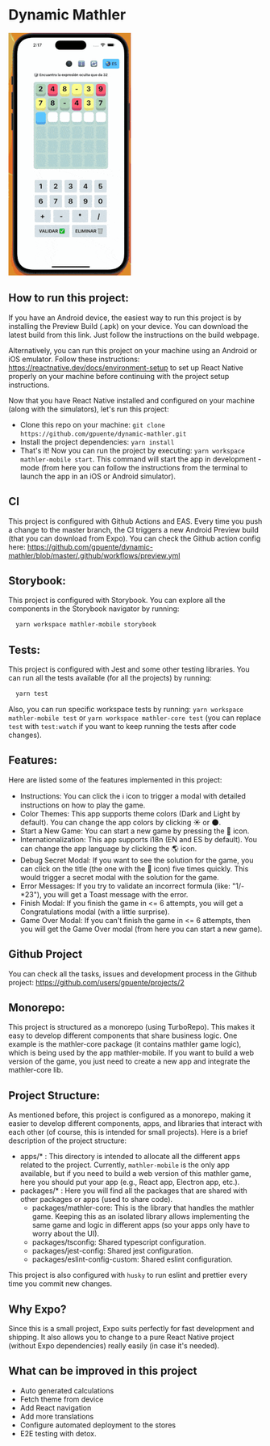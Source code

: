 # Dynamic Mathler

![](https://raw.githubusercontent.com/gpuente/dynamic-mathler/develop/demo-mathler.gif)

## How to run this project:
If you have an Android device, the easiest way to run this project is by installing the Preview Build (.apk) on your device. You can download the latest build from this link. Just follow the instructions on the build webpage.

Alternatively, you can run this project on your machine using an Android or iOS emulator. Follow these instructions: https://reactnative.dev/docs/environment-setup to set up React Native properly on your machine before continuing with the project setup instructions.

Now that you have React Native installed and configured on your machine (along with the simulators), let's run this project:
- Clone this repo on your machine: `git clone https://github.com/gpuente/dynamic-mathler.git`
- Install the project dependencies: `yarn install`
- That's it! Now you can run the project by executing: `yarn workspace mathler-mobile start`. This command will start the app in development - mode (from here you can follow the instructions from the terminal to launch the app in an iOS or Android simulator).

## CI
This project is configured with Github Actions and EAS. Every time you push a change to the master branch, the CI triggers a new Android Preview build (that you can download from Expo). You can check the Github action config here: https://github.com/gpuente/dynamic-mathler/blob/master/.github/workflows/preview.yml

## Storybook:
This project is configured with Storybook. You can explore all the components in the Storybook navigator by running:
```bash
  yarn workspace mathler-mobile storybook
```

## Tests:
This project is configured with Jest and some other testing libraries. You can run all the tests available (for all the projects) by running:
```bash
  yarn test
```
Also, you can run specific workspace tests by running: `yarn workspace mathler-mobile test` or `yarn workspace mathler-core test` (you can replace `test` with `test:watch` if you want to keep running the tests after code changes).


## Features: 
Here are listed some of the features implemented in this project:

- Instructions: You can click the ℹ️ icon to trigger a modal with detailed instructions on how to play the game.
- Color Themes: This app supports theme colors (Dark and Light by default). You can change the app colors by clicking ☀️ or 🌑.
- Start a New Game: You can start a new game by pressing the 🔄 icon.
- Internationalization: This app supports i18n (EN and ES by default). You can change the app language by clicking the 🌎 icon.
- Debug Secret Modal: If you want to see the solution for the game, you can click on the title (the one with the 🎲 icon) five times quickly. This would trigger a secret modal with the solution for the game.
- Error Messages: If you try to validate an incorrect formula (like: "1/-*23"), you will get a Toast message with the error.
- Finish Modal: If you finish the game in <= 6 attempts, you will get a Congratulations modal (with a little surprise).
- Game Over Modal: If you can't finish the game in <= 6 attempts, then you will get the Game Over modal (from here you can start a new game).

## Github Project
You can check all the tasks, issues and development process in the Github project: https://github.com/users/gpuente/projects/2

## Monorepo:
This project is structured as a monorepo (using TurboRepo). This makes it easy to develop different components that share business logic. One example is the mathler-core package (it contains mathler game logic), which is being used by the app mathler-mobile. If you want to build a web version of the game, you just need to create a new app and integrate the mathler-core lib.

## Project Structure:
As mentioned before, this project is configured as a monorepo, making it easier to develop different components, apps, and libraries that interact with each other (of course, this is intended for small projects). Here is a brief description of the project structure:
- apps/* : This directory is intended to allocate all the different apps related to the project. Currently, `mathler-mobile` is the only app available, but if you need to build a web version of this mathler game, here you should put your app (e.g., React app, Electron app, etc.).
- packages/* : Here you will find all the packages that are shared with other packages or apps (used to share code).
  - packages/mathler-core: This is the library that handles the mathler game. Keeping this as an isolated library allows implementing the same game and logic in different apps (so your apps only have to worry about the UI).
  - packages/tsconfig: Shared typescript configuration.
  - packages/jest-config: Shared jest configuration.
  - packages/eslint-config-custom: Shared eslint configuration.

This project is also configured with `husky` to run eslint and prettier every time you commit new changes.

## Why Expo?
Since this is a small project, Expo suits perfectly for fast development and shipping. It also allows you to change to a pure React Native project (without Expo dependencies) really easily (in case it's needed).

## What can be improved in this project
- Auto generated calculations
- Fetch theme from device
- Add React navigation
- Add more translations
- Configure automated deployment to the stores
- E2E testing with detox.
